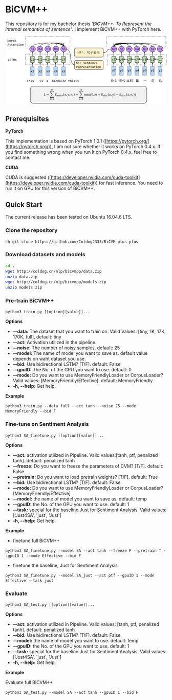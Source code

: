 # BiCVM++
This repository is for my bachelor thesis *'BiCVM++: To Represent the internal semantics of sentence'*. I implement BiCVM++ with PyTorch here.


![](docs/structure.png)

## Prerequisites
**PyTorch**

This implementation is based on PyTorch 1.0.1 ([https://pytorch.org/](https://pytorch.org/)), I am not sure whether it works on PyTorch 0.4.x. If you find something wrong when you run it on PyTorch 0.4.x, feel free to contact me.

**CUDA**

CUDA is suggested ([https://developer.nvidia.com/cuda-toolkit](https://developer.nvidia.com/cuda-toolkit)) for fast inference. You need to run it on GPU for this version of BiCVM++.

## Quick Start
The current release has been tested on Ubuntu 16.04.6 LTS.

### **Clone the repository**
```
sh git clone https://github.com/Coldog2333/BiCVM-plus-plus
```

### **Download datasets and models**
```sh
cd .
wget http://coldog.cn/nlp/bicvmpp/data.zip
unzip data.zip
wget http://coldog.cn/nlp/bicvmpp/models.zip
unzip models.zip
```
### **Pre-train BiCVM++**
```
python3 train.py [[option][value]]...
```

**Options**
+ **--data:** The dataset that you want to train on. Valid Values: [tiny, 1K, 17K, 170K, full], default: tiny
+ **--act:** Activation utilized in the pipeline.
+ **--noise:** The number of noisy samples. default: 25
+ **--model:** The name of model you want to save as. default value depends on waht dataset you use.
+ **--bid:** Use bidirectional LSTM? [T/F]. default: False
+ **--gpuID:** The No. of the GPU you want to use. default: 0
+ **--mode:** Do you want to use MemoryFriendlyLoader or CorpusLoader? Valid values: [MemoryFriendly/Effective], default: MemoryFriendly
+ **-h, --help:** Get help.

**Example**
```
python3 train.py --data full --act tanh --noise 25 --mode MemoryFriendly --bid F
```

### **Fine-tune on Sentiment Analysis**
```
python3 SA_finetune.py [[option][value]]...
```


**Options**
+ **--act:** activation utilized in Pipeline. Valid values:[tanh, ptf, penalized tanh]. default: penalized tanh
+ **--freeze:** Do you want to freeze the parameters of CVM? [T/F]. default: False
+ **--pretrain:** Do you want to load pretrain weights? [T/F]. default: True
+ **--bid:** Use bidirectional LSTM? [T/F]. default: False
+ **--mode:** Do you want to use MemoryFriendlyLoader or CorpusLoader? [MemoryFriendly/Effective]
+ **--model:** the name of model you want to save as. default: temp 
+ **--gpuID:** the No. of the GPU you want to use. default: 1
+ **--task:** special for the baseline Just for Sentiment Analysis. Valid values: ['Just4SA', 'just', 'Just']
+ **-h, --help:** Get help.

**Example**

+ finetune full BiCVM++
```
python3 SA_finetune.py --model SA --act tanh --freeze F --pretrain T --gpuID 1 --mode Effective --bid F
```

+ finetune the baseline, Just for Sentiment Analysis
```
python3 SA_finetune.py --model SA_just --act ptf --gpuID 1 --mode Effective --task just
```

### **Evaluate**
```
python3 SA_test.py [[option][value]]...
```

**Options**
+ **--act:** activation utilized in Pipeline. Valid values: [tanh, ptf, penalized tanh]. default: penalized tanh
+ **--bid:** Use bidirectional LSTM? [T/F]. default: False
+ **--model:** the name of model you want to use. default: temp 
+ **--gpuID:** the No. of the GPU you want to use. default: 1
+ **--task:** special for the baseline Just for Sentiment Analysis. Valid values: ['Just4SA', 'just', 'Just']
+ **-h, --help:** Get help.

**Example**

Evaluate full BiCVM++
```
python3 SA_test.py --model SA --act tanh --gpuID 1 --bid F
```

